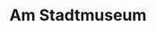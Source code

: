 ---
layout: question
title: "Am Stadtmuseum"
description: "Wirf mal einen Blick auf den schönen Bodensee... du wirst schnell feststellen, dass da der Bahnhof im Weg ist."
question: "Wie schön ist unser Bahnhof?"
answers:
    - text: "Hässlich"
      link: "/radolfzell/stadtmuseum_richtig.html"
    - text: "Geht so"
      link: "/radolfzell/stadtmuseum_falsch.html"
    - text: "Schön"
      link: "/radolfzell/stadtmuseum_falsch.html"
---